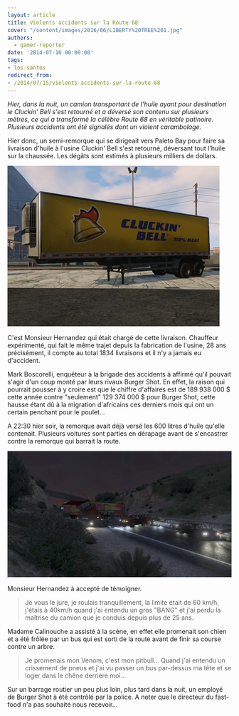 ```yaml
---
layout: article
title: Violents accidents sur la Route 68
cover: "/content/images/2016/06/LIBERTY%20TREE%201.jpg"
authors:
  - gamer-reporter
date: '2014-07-16 00:00:00'
tags:
- los-santos
redirect_from:
- /2014/07/15/violents-accidents-sur-la-route-68
---
```


_Hier, dans la nuit, un camion transportant de l'huile ayant pour destination le Cluckin' Bell s'est retourné et a déversé son contenu sur plusieurs mètres, ce qui a transformé la célèbre Route 68 en véritable patinoire. Plusieurs accidents ont été signalés dont un violent carambolage._

Hier donc, un semi-remorque qui se dirigeait vers Paleto Bay pour faire sa livraison d'huile à l'usine Cluckin' Bell s'est retourné, déversant tout l'huile sur la chaussée. Les dégâts sont estimés à plusieurs milliers de dollars.

![](/content/images/2016/06/LIBERTY%20TREE%204.png)

C'est Monsieur Hernandez qui était chargé de cette livraison. Chauffeur expérimenté, qui fait le même trajet depuis la fabrication de l'usine, 28 ans précisément, il compte au total 1834 livraisons et il n'y a jamais eu d'accident.

Mark Boscorelli, enquêteur à la brigade des accidents à affirmé qu'il pouvait s'agir d'un coup monté par leurs rivaux Burger Shot. En effet, la raison qui pourrait pousser à y croire est que le chiffre d'affaires est de 189 938 000 $ cette année contre "seulement" 129 374 000 $ pour Burger Shot, cette hausse étant dû à la migration d'africains ces derniers mois qui ont un certain penchant pour le poulet...

A 22:30 hier soir, la remorque avait déjà versé les 600 litres d'huile qu'elle contenait. Plusieurs voitures sont parties en dérapage avant de s'encastrer contre la remorque qui barrait la route.

![](/content/images/2016/06/LIBERTY%20TREE%202.jpg)

Monsieur Hernandez à accepté de témoigner.

> Je vous le jure, je roulais tranquillement, la limite était de 60 km/h, j'étais à 40km/h quand j'ai entendu un gros "BANG" et j'ai perdu la maîtrise du camion que je conduis depuis plus de 25 ans.

Madame Calinouche a assisté à la scène, en effet elle promenait son chien et a été frôlée par un bus qui est sorti de la route avant de finir sa course contre un arbre.

> Je promenais mon Venom, c'est mon pitbull... Quand j'ai entendu un crissement de pneus et j'ai vu passer un bus par-dessus ma tête et se loger dans le chêne derrière moi...

Sur un barrage routier un peu plus loin, plus tard dans la nuit, un employé de Burger Shot à été contrôlé par la police. A noter que le directeur du fast-food n'a pas souhaité nous recevoir...